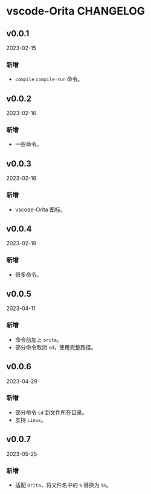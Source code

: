 # vscode-Orita CHANGELOG

## v0.0.1

2023-02-15

### 新增

- `compile` `compile-run` 命令。

## v0.0.2

2023-02-16

### 新增

- 一些命令。

## v0.0.3

2023-02-16

### 新增

- vscode-Orita 图标。

## v0.0.4

2023-02-18

### 新增

- 很多命令。

## v0.0.5

2023-04-11

### 新增

- 命令前加上 `orita`。
- 部分命令取消 `cd`，使用完整路径。

## v0.0.6

2023-04-29

### 新增

- 部分命令 `cd` 到文件所在目录。
- 支持 `Linux`。

## v0.0.7

2023-05-25

### 新增

- 适配 `Orita`，将文件名中的 `%` 替换为 `%%`。